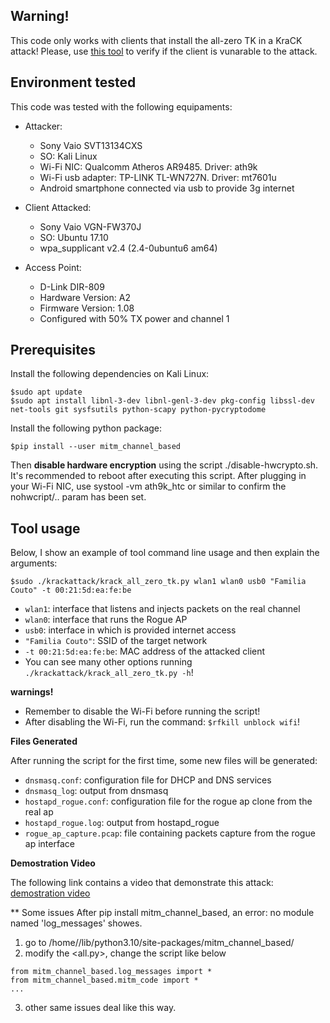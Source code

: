 ## Warning!
This code only works with clients that install the all-zero TK in a KraCK attack! Please, use [this tool](https://github.com/lucascouto/krackattacks-scripts) to verify if the client is vunarable to the attack. 

## Environment tested
This code was tested with the following equipaments:
* Attacker:
  * Sony Vaio SVT13134CXS
  * SO: Kali Linux
  * Wi-Fi NIC: Qualcomm Atheros AR9485. Driver: ath9k
  * Wi-Fi usb adapter: TP-LINK TL-WN727N. Driver: mt7601u
  * Android smartphone connected via usb to provide 3g internet

* Client Attacked:
  * Sony Vaio VGN-FW370J
  * SO: Ubuntu 17.10
  * wpa_supplicant v2.4 (2.4-0ubuntu6 am64)

* Access Point:
  * D-Link DIR-809
  * Hardware Version: A2
  * Firmware Version: 1.08
  * Configured with 50% TX power and channel 1

## Prerequisites
Install the following dependencies on Kali Linux:
```
$sudo apt update
$sudo apt install libnl-3-dev libnl-genl-3-dev pkg-config libssl-dev net-tools git sysfsutils python-scapy python-pycryptodome
```
Install the following python package:
```
$pip install --user mitm_channel_based
```
Then **disable hardware encryption** using the script ./disable-hwcrypto.sh. It's recommended to reboot after executing this script. After plugging in your Wi-Fi NIC, use systool -vm ath9k_htc or similar to confirm the nohwcript/.. param has been set. 
 
 ## Tool usage
 Below, I show an example of tool command line usage and then explain the arguments:
 
 ```
 $sudo ./krackattack/krack_all_zero_tk.py wlan1 wlan0 usb0 "Familia Couto" -t 00:21:5d:ea:fe:be
 ```
 * `wlan1`: interface that listens and injects packets on the real channel
 * `wlan0`: interface that runs the Rogue AP
 * `usb0`: interface in which is provided internet access
 * `"Familia Couto"`: SSID of the target network
 * `-t 00:21:5d:ea:fe:be`: MAC address of the attacked client
 * You can see many other options running `./krackattack/krack_all_zero_tk.py -h`!
 
 **warnings!**
 * Remember to disable the Wi-Fi before running the script!
 * After disabling the Wi-Fi, run the command: `$rfkill unblock wifi`!
 
 **Files Generated**
 
 After running the script for the first time, some new files will be generated:
 
 * `dnsmasq.conf`: configuration file for DHCP and DNS services
 * `dnsmasq_log`: output from dnsmasq
 * `hostapd_rogue.conf`: configuration file for the rogue ap clone from the real ap
 * `hostapd_rogue.log`: output from hostapd_rogue
 * `rogue_ap_capture.pcap`: file containing packets capture from the rogue ap interface
 
 **Demostration Video**
 
 The following link contains a video that demonstrate this attack: [demostration video](https://www.youtube.com/watch?v=Jq6rPCSuv4o)
 
** Some issues
After pip install mitm_channel_based, an error: no module named 'log_messages' showes.

1. go to /home/<username>/lib/python3.10/site-packages/mitm_channel_based/
2. modify the <all.py>, change the script like below

```
from mitm_channel_based.log_messages import *
from mitm_channel_based.mitm_code import *
...
```

3. other same issues deal like this way.